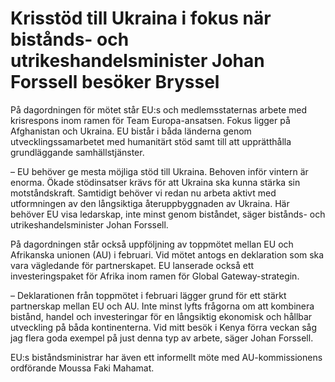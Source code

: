 # Krisstöd till Ukraina i fokus när bistånds- och utrikeshandelsminister Johan Forssell besöker Bryssel

På dagordningen för mötet står EU:s och medlemsstaternas arbete med krisrespons inom ramen för Team Europa-ansatsen. Fokus ligger på Afghanistan och Ukraina. EU bistår i båda länderna genom utvecklingssamarbetet med humanitärt stöd samt till att upprätthålla grundläggande samhällstjänster.

– EU behöver ge mesta möjliga stöd till Ukraina. Behoven inför vintern är enorma. Ökade stödinsatser krävs för att Ukraina ska kunna stärka sin motståndskraft. Samtidigt behöver vi redan nu arbeta aktivt med utformningen av den långsiktiga återuppbyggnaden av Ukraina. Här behöver EU visa ledarskap, inte minst genom biståndet, säger bistånds- och utrikeshandelsminister Johan Forssell.

På dagordningen står också uppföljning av toppmötet mellan EU och Afrikanska unionen (AU) i februari. Vid mötet antogs en deklaration som ska vara vägledande för partnerskapet. EU lanserade också ett investeringspaket för Afrika inom ramen för Global Gateway-strategin.

– Deklarationen från toppmötet i februari lägger grund för ett stärkt partnerskap mellan EU och AU. Inte minst lyfts frågorna om att kombinera bistånd, handel och investeringar för en långsiktig ekonomisk och hållbar utveckling på båda kontinenterna. Vid mitt besök i Kenya förra veckan såg jag flera goda exempel på just denna typ av arbete, säger Johan Forssell.

EU:s biståndsministrar har även ett informellt möte med AU-kommissionens ordförande Moussa Faki Mahamat.

